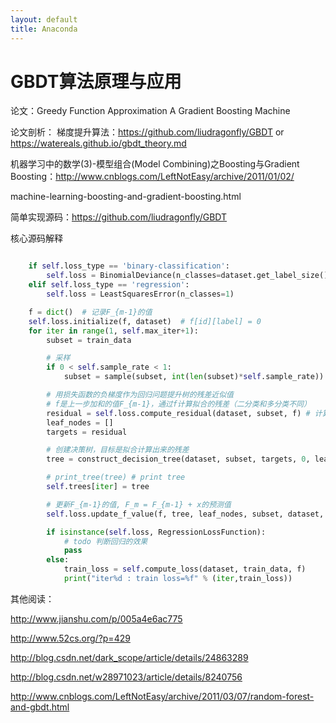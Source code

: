 ```yaml
---
layout: default
title: Anaconda
---
```


# GBDT算法原理与应用

论文：Greedy Function Approximation A Gradient Boosting Machine

论文剖析：
梯度提升算法：https://github.com/liudragonfly/GBDT or https://watereals.github.io/gbdt_theory.md

机器学习中的数学(3)-模型组合(Model Combining)之Boosting与Gradient Boosting：http://www.cnblogs.com/LeftNotEasy/archive/2011/01/02/

machine-learning-boosting-and-gradient-boosting.html

简单实现源码：https://github.com/liudragonfly/GBDT

核心源码解释

```python

    if self.loss_type == 'binary-classification':
        self.loss = BinomialDeviance(n_classes=dataset.get_label_size())
    elif self.loss_type == 'regression':
        self.loss = LeastSquaresError(n_classes=1)

    f = dict()  # 记录F_{m-1}的值
    self.loss.initialize(f, dataset)  # f[id][label] = 0
    for iter in range(1, self.max_iter+1):
        subset = train_data

        # 采样
        if 0 < self.sample_rate < 1:
            subset = sample(subset, int(len(subset)*self.sample_rate))

        # 用损失函数的负梯度作为回归问题提升树的残差近似值
        # f是上一步加和的值F_{m-1}，通过f计算拟合的残差（二分类和多分类不同）
        residual = self.loss.compute_residual(dataset, subset, f) # 计算负梯度作为残差
        leaf_nodes = []
        targets = residual

        # 创建决策树，目标是拟合计算出来的残差
        tree = construct_decision_tree(dataset, subset, targets, 0, leaf_nodes, self.max_depth, self.loss, self.split_points)

        # print_tree(tree) # print tree
        self.trees[iter] = tree

        # 更新F_{m-1}的值, F_m = F_{m-1} + x的预测值
        self.loss.update_f_value(f, tree, leaf_nodes, subset, dataset, self.learn_rate)

        if isinstance(self.loss, RegressionLossFunction):
            # todo 判断回归的效果
            pass
        else:
            train_loss = self.compute_loss(dataset, train_data, f)
            print("iter%d : train loss=%f" % (iter,train_loss))
```

其他阅读：

http://www.jianshu.com/p/005a4e6ac775

http://www.52cs.org/?p=429

http://blog.csdn.net/dark_scope/article/details/24863289

http://blog.csdn.net/w28971023/article/details/8240756

http://www.cnblogs.com/LeftNotEasy/archive/2011/03/07/random-forest-and-gbdt.html